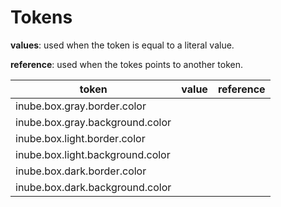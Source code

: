 # Tokens

**values**: used when the token is equal to a literal value.

**reference**: used when the tokes points to another token.

| token                            | value | reference |
| -------------------------------- | ----- | --------- |
| inube.box.gray.border.color      |       |           |
| inube.box.gray.background.color  |       |           |
| inube.box.light.border.color     |       |           |
| inube.box.light.background.color |       |           |
| inube.box.dark.border.color      |       |           |
| inube.box.dark.background.color  |       |           |
